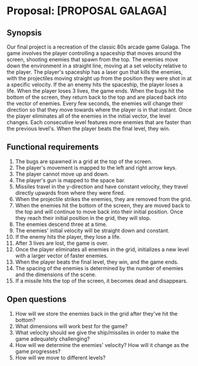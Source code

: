 # Proposal: [PROPOSAL GALAGA]

## Synopsis

Our final project is a recreation of the classic 80s arcade game Galaga. The game involves the player controlling a
spaceship that moves around the screen, shooting enemies that spawn from the top. The enemies move down the environment
in a straight line, moving at a set velocity relative to the player. The player's spaceship has a laser gun that kills
the enemies, with the projectiles moving straight up from the position they were shot in at a specific velocity. If the
an enemy hits the spaceship, the player loses a life. When the player loses 3 lives, the game ends. When the bugs hit
the bottom of the screen, they return back to the top and are placed back into the vector of enemies. Every few seconds,
the enemies will change their direction so that they move towards where the player is in that instant. Once the player
eliminates all of the enemies in the initial vector, the level changes. Each consecutive level features more enemies
that are faster than the previous level's. When the player beats the final level, they win.

## Functional requirements

1.  The bugs are spawned in a grid at the top of the screen.
2.  The player's movement is mapped to the left and right arrow keys.
3.  The player cannot move up and down.
4.  The player's gun is mapped to the space bar.
5.  Missiles travel in the y-direction and have constant velocity, they travel
    directly upwards from where they were fired.
6.  When the projectile strikes the enemies, they are removed from the grid.
7.  When the enemies hit the bottom of the screen, they are moved back to the top and will continue to move back into their initial
   position. Once they reach their initial position in the grid, they will stop.
8.  The enemies descend three at a time.
9.  The enemies' initial velocity will be straight down and constant.
10. If the enemy hits the player, they lose a life.
11. After 3 lives are lost, the game is over.
12. Once the player eliminates all enemies in the grid, initializes a new level with a larger vector of faster enemies.
13. When the player beats the final level, they win, and the game ends.
14. The spacing of the enemies is determined by the number of enemies and the dimensions of the scene.
15. If a missile hits the top of the screen, it becomes dead and disappears.

## Open questions

1. How will we store the enemies back in the grid after they've hit the bottom?
2. What dimensions will work best for the game?
3. What velocity should we give the ship/missiles in order to make the game adequately challenging?
4. How will we determine the enemies' velocity? How will it change as the game progresses?
5. How will we move to different levels?